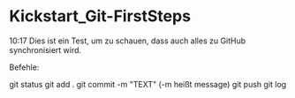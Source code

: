 # Kickstart_Git-FirstSteps

10:17 Dies ist ein Test, um zu schauen, dass auch alles zu GitHub synchronisiert wird.

Befehle:

git status
git add . 
git commit -m "TEXT" (-m heißt message)
git push
git log